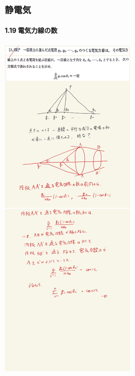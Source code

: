 <script type="text/javascript" async src="https://cdnjs.cloudflare.com/ajax/libs/mathjax/2.7.7/MathJax.js?config=TeX-MML-AM_CHTML">

</script>

<script type="text/x-mathjax-config">
 MathJax.Hub.Config({
 tex2jax: {
 inlineMath: [['$', '$'] ],
 displayMath: [ ['$$','$$'], ["\\[","\\]"] ]
 }
 });
</script>

# 静電気
## 1.19 電気力線の数


<br>

<img width="400" alt="electromagnetism-31" src="./images/se-19/Electromagnetism-31.jpg">
<img width="400" alt="electromagnetism-32" src="./images/se-19/Electromagnetism-32.jpg">
